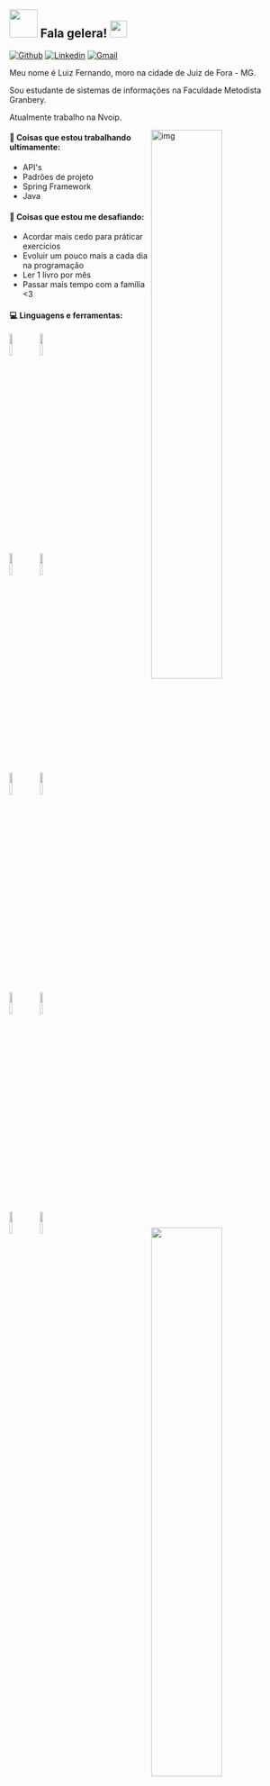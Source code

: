 ## <img src="https://raw.githubusercontent.com/alexnaiman/alexnaiman/master/resources/welcomeglitch.gif" width="50px" /> Fala gelera! <img src="https://raw.githubusercontent.com/iampavangandhi/iampavangandhi/master/gifs/Hi.gif" width="30px">

[![Github](https://img.shields.io/badge/-Github-000?style=flat&logo=Github&logoColor=white)](https://github.com/femelo22)
[![Linkedin](https://img.shields.io/badge/-LinkedIn-blue?style=flat&logo=Linkedin&logoColor=white)](https://www.linkedin.com/in/luiz-fernando-de-melo-%F0%9F%90%BA-4a553b195/)
[![Gmail](https://img.shields.io/badge/-Gmail-c14438?style=flat&logo=Gmail&logoColor=white)](mailto:luiz123jfmg@gmail.com)

<p>Meu nome é Luiz Fernando, moro na cidade de Juiz de Fora - MG.</p>
<p>Sou estudante de sistemas de informações na Faculdade Metodista Granbery.</p>
<p>Atualmente trabalho na Nvoip.</p>

<img align="right" alt="img" src="https://media.giphy.com/media/IThjAlJnD9WNO/giphy.gif" width="50%" />


#### 🌱 Coisas que estou trabalhando ultimamente: 
- API's
- Padrões de projeto
- Spring Framework
- Java 


#### :muscle: Coisas que estou me desafiando:
- Acordar mais cedo para práticar exercícios
- Evoluir um pouco mais a cada dia na programação
- Ler 1 livro por mês
- Passar mais tempo com a família <3

#### :computer: Linguagens e ferramentas: 
<p>
<img width="50%" align="right" src="https://github-readme-stats.vercel.app/api?username=femelo22&count_private=true" />
<img width="50%" align="right" src="https://github-readme-stats.vercel.app/api/top-langs/?username=femelo22&layout=compact" />
 
<code><img width="10%" src="https://www.vectorlogo.zone/logos/java/java-ar21.svg"></code>
<code><img width="10%" src="https://www.vectorlogo.zone/logos/springio/springio-ar21.svg"></code>
<br />
<code><img width="10%" src="https://www.vectorlogo.zone/logos/mysql/mysql-ar21.svg"></code>
<code><img width="10%" src="https://www.vectorlogo.zone/logos/eclipse/eclipse-ar21.svg"></code>
<br />
<code><img width="10%" src="https://www.vectorlogo.zone/logos/getpostman/getpostman-ar21.svg"></code>
<code><img width="10%" src="https://www.vectorlogo.zone/logos/git-scm/git-scm-ar21.svg"></code>
<br />
<code><img width="10%" src="https://www.vectorlogo.zone/logos/reactjs/reactjs-ar21.svg"></code>
<code><img width="10%" src="https://www.vectorlogo.zone/logos/javascript/javascript-ar21.svg"></code>
<br />
<code><img width="10%" src="https://www.vectorlogo.zone/logos/nodejs/nodejs-horizontal.svg"></code>
<code><img width="10%" src="https://www.vectorlogo.zone/logos/apache_tomcat/apache_tomcat-ar21.svg"></code>
</p>












 


  
